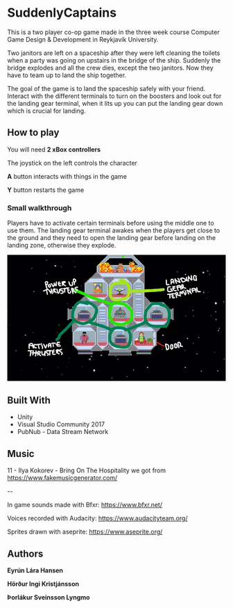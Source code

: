 # SuddenlyCaptains

This is a two player co-op game made in the three week course Computer Game Design & Development in Reykjavík University.

Two janitors are left on a spaceship after they were left cleaning the toilets when a party was going on upstairs in the bridge of the ship. Suddenly the bridge explodes and all the crew dies, except the two janitors. Now they have to team up to land the ship together.

The goal of the game is to land the spaceship safely with your friend. Interact with the different terminals to turn on the boosters and look out for the landing gear terminal, when it lits up you can put the landing gear down which is crucial for landing.

## How to play

You will need **2 xBox controllers**

The joystick on the left controls the character

**A** button interacts with things in the game

**Y** button restarts the game

### Small walkthrough

Players have to activate certain terminals before using the middle one to use them. The landing gear terminal awakes when the players get close to the ground and they need to open the landing gear before landing on the landing zone, otherwise they explode. 

![Explanations of ship](/theShipWithExplanations2.jpg)

## Built With

* Unity
* Visual Studio Community 2017
* PubNub - Data Stream Network

## Music
11 - Ilya Kokorev - Bring On The Hospitality we got from https://www.fakemusicgenerator.com/

--

In game sounds made with Bfxr: https://www.bfxr.net/

Voices recorded with Audacity: https://www.audacityteam.org/

Sprites drawn with aseprite: https://www.aseprite.org/

## Authors

**Eyrún Lára Hansen**

**Hörður Ingi Kristjánsson**

**Þorlákur Sveinsson Lyngmo**
